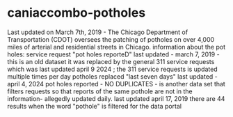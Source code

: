 # caniaccombo-potholes
Last updated on March 7th, 2019 - The Chicago Department of Transportation (CDOT) oversees the patching of potholes on over 4,000 miles of arterial and residential streets in Chicago. 
information about the pot holes: 
service request "pot holes reporteD" last updated - march 7, 2019 - this is an old dataset it was replaced by the general 311 service requests which was last updated april 9 2024 ; the 311 service requests is updated multiple times per day
potholes replaced "last seven days" last updated - april 4, 2024
pot holes reported - NO DUPLICATES - is another data set that filters requests so that reports of the same pothole are not in the information- allegedly updated daily. last updated april 17, 2019
there are 44 results when the word "pothole" is filtered for the data portal
